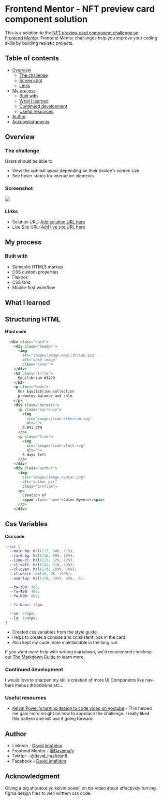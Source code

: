 # Frontend Mentor - NFT preview card component solution

This is a solution to the [NFT preview card component challenge on Frontend Mentor](https://www.frontendmentor.io/challenges/nft-preview-card-component-SbdUL_w0U). Frontend Mentor challenges help you improve your coding skills by building realistic projects. 

## Table of contents

- [Overview](#overview)
  - [The challenge](#the-challenge)
  - [Screenshot](#screenshot)
  - [Links](#links)
- [My process](#my-process)
  - [Built with](#built-with)
  - [What I learned](#what-i-learned)
  - [Continued development](#continued-development)
  - [Useful resources](#useful-resources)
- [Author](#author)
- [Acknowledgments](#acknowledgments)

## Overview

### The challenge

Users should be able to:

- View the optimal layout depending on their device's screen size
- See hover states for interactive elements

### Screenshot

![](/nft-preview-card-component-main/mydesign/screenshot.jpg)

### Links

- Solution URL: [Add solution URL here](https://your-solution-url.com)
- Live Site URL: [Add live site URL here](https://your-live-site-url.com)

## My process

### Built with

- Semantic HTML5 markup
- CSS custom properties
- Flexbox
- CSS Grid
- Mobile-first workflow

## What I learned

## Structuring HTML

#### Html code 
```html
  <div class="card">
    <div class="header">
      <img 
        src="images/image-equilibrium.jpg" 
        alt="card image"
        class="cover">
    </div>
    <h2 class="title">
      Equilibrium #3429
    </h2>
    <p class="body">
      Our Equilibrium collection
      promotes balance and calm.
    </p>
    <div class="details">
      <p class="currency">
        <img 
          src="images/icon-ethereum.svg"
          alt="">
        0.041 ETH
      </p>
      <p class="time">
        <img
          src="images/icon-clock.svg" 
          alt="">
        3 days left
      </p>
    </div>
    <div class="author">
      <img 
        src="images/image-avatar.png" 
        alt="author pic"
        class="profile">
      <p>
        Creation of
        <span class="name">Jules Wyvern</span>
      </p>
    </div>

```

## Css Variables

#### Css code
```css
:root {
  --main-bg: hsl(217, 54%, 11%);
  --card-bg: hsl(216, 50%, 16%);
  --line-cl: hsl(215, 32%, 27%);
  --cl-soft: hsl(215, 51%, 70%);
  --cl-cyan: hsl(178, 100%, 50%);
  --cl-white: hsl(0, 0%, 100%);
  --overlay: hsl(178, 100%, 50%, .5);

  --fw-300: 300;
  --fw-400: 400;
  --fw-600: 600;

  --fz-base: 18px;

  --sm: 375px;
  --lg: 1440px;
}

```

- Created css variables from the style guide.
- Helps to create a consise and consistent look in the card
-  Also kept my code more maintainable in the long run.


If you want more help with writing markdown, we'd recommend checking out [The Markdown Guide](https://www.markdownguide.org/) to learn more.


### Continued development


I would love to sharpen my skills creation of more UI Components like nav-bars menus dropdowns etc...


### Useful resources

- [Kelvin Powell's turning design to code video on youtube](https://youtu.be/kmFr_8U81vU?si=meaoPPD8GDg49ULv) - This helped me gain more insight on how to approach the challenge. I really liked this pattern and will use it going forward.

## Author

- Linkedn - [David Imafidon](https://www.linkedin.com/in/david-imafidon-202289222)
- Frontend Mentor - [@Davemafy](https://www.frontendmentor.io/profile/davemafy)
- Twitter - [@david_imafidon8](https://www.twitter.com/david_imafidon8)
- Facebook - [David Imafidon](https://www.facebook.com/profile.php?id=100073958401432&mibextid=ZbWKwL)

## Acknowledgment
Giving a big shoutout yo kelvin powell
on his video about effectively turning figma design files to well wirttem css code.
